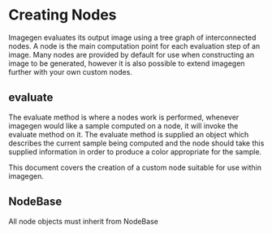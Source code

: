 Creating Nodes
==============
Imagegen evaluates its output image using a tree graph of interconnected nodes. A node is the main computation
point for each evaluation step of an image. Many nodes are provided by default for use when constructing an
image to be generated, however it is also possible to extend imagegen further with your own custom nodes.

evaluate
--------
The evaluate method is where a nodes work is performed, whenever imagegen would like a sample computed on a
node, it will invoke the evaluate method on it. The evaluate method is supplied an object which describes the
current sample being computed and the node should take this supplied information in order to produce a color
appropriate for the sample.

This document covers the creation of a custom node suitable for use within imagegen.

NodeBase
--------
All node objects must inherit from NodeBase